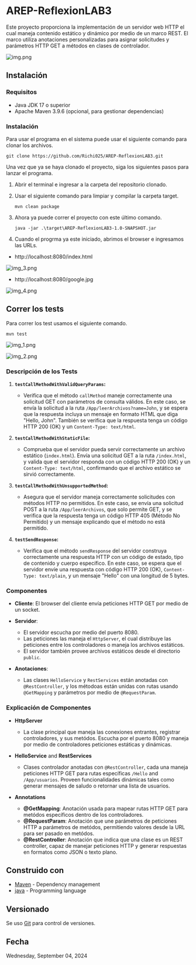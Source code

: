 # AREP-ReflexionLAB3

Este proyecto proporciona la implementación de un servidor web HTTP el cual maneja contenido estático 
y dinámico por medio de un marco REST. El marco utiliza anotaciones personalizadas para asignar solicitudes 
y parámetros HTTP GET a métodos en clases de controlador.

 ![img.png](img.png)

## Instalación

### Requisitos

- Java JDK 17 o superior
- Apache Maven 3.9.6 (opcional, para gestionar dependencias)

### Instalación

Para usar el programa en el sistema puede usar el siguiente comando para clonar 
los archivos.

```
git clone https://github.com/Richi025/AREP-ReflexionLAB3.git 
```

Una vez que ya se haya clonado el proyecto, siga los siguientes pasos para lanzar el programa.

1. Abrir el terminal e ingresar a la carpeta del repositorio clonado.

2. Usar el siguiente comando para limpiar y compilar la carpeta target.
      ```
      mvn clean package
      ```
3. Ahora ya puede correr el proyecto con este último comando.

      ```
      java -jar .\target\AREP-ReflexionLAB3-1.0-SNAPSHOT.jar 
      ```

5. Cuando el progrma ya este iniciado, abrimos el browser e ingresamos las URLs.


* http://localhost:8080/index.html

 ![img_3.png](img_3.png)

* http://localhost:8080/google.jpg

 ![img_4.png](img_4.png)


## Correr los tests

Para correr los test usamos el siguiente comando.

```
mvn test
```

![img_1.png](img_1.png)

![img_2.png](img_2.png)

### Descripción de los Tests

1. **`testCallMethodWithValidQueryParams`:**
    - Verifica que el método `callMethod` maneje correctamente una solicitud GET con parámetros de consulta válidos. En este caso, se envía la solicitud a la ruta `/App/leerArchivos?name=John`, y se espera que la respuesta incluya un mensaje en formato HTML que diga "Hello, John". También se verifica que la respuesta tenga un código HTTP 200 (OK) y un `Content-Type: text/html`.

2. **`testCallMethodWithStaticFile`:**
    - Comprueba que el servidor pueda servir correctamente un archivo estático (`index.html`). Envía una solicitud GET a la ruta `/index.html`, y valida que el servidor responda con un código HTTP 200 (OK) y un `Content-Type: text/html`, confirmando que el archivo estático se sirvió correctamente.

3. **`testCallMethodWithUnsupportedMethod`:**
    - Asegura que el servidor maneja correctamente solicitudes con métodos HTTP no permitidos. En este caso, se envía una solicitud POST a la ruta `/App/leerArchivos`, que solo permite GET, y se verifica que la respuesta tenga un código HTTP 405 (Método No Permitido) y un mensaje explicando que el método no está permitido.

4. **`testSendResponse`:**
    - Verifica que el método `sendResponse` del servidor construya correctamente una respuesta HTTP con un código de estado, tipo de contenido y cuerpo específico. En este caso, se espera que el servidor envíe una respuesta con código HTTP 200 (OK), `Content-Type: text/plain`, y un mensaje "Hello" con una longitud de 5 bytes.

    
### Componentes

+ **Cliente**: El browser del cliente envía peticiones HTTP GET por medio de un socket.

+ **Servidor**:
  - El servidor escucha por medio del puerto 8080.
  - Las peticiones las maneja el `HttpServer`, el cual distribuye las peticiones entre los controladores o maneja los archivos estáticos.
  - El servidor también provee archivos estáticos desde el directorio `public`.

+ **Anotaciones**:
  - Las clases `HelloService` y `RestServices` están anotadas con `@RestController`, y los métodoas están unidas con rutas usando `@GetMapping` y parámetros por medio de `@RequestParam`.


### Explicación de Componentes

+ **HttpServer**
  - La clase principal que maneja las conexiones entrantes, registrar controladores, y sus metódos. Escucha por el puerto 8080 y maneja por medio de controladores peticiones estáticas y dinámicas.

+ **HelloService** and **RestServices**
  - Clases controlador anotadas con `@RestController`, cada una maneja peticiones HTTP GET para rutas específicas `/Hello` and `/App/usuarios`. Proveen funcionalidades dinámicas tales como generar mensajes de saludo o retornar una lista de usuarios.

+ **Annotations**
  - **@GetMapping**: Anotación usada para mapear rutas HTTP GET para metódos específicos dentro de los controladores.
  - **@RequestParam**: Anotación que une parámetros de peticiones HTTP a parámetros de metódos, permitiendo valores desde la URL para ser pasado en metódos.
  - **@RestController**: Anotación que indica que una clase es un REST controller, capaz de manejar peticiones HTTP y generar respuestas en formatos como JSON o texto plano.

## Construido con

* [Maven](https://maven.apache.org/) - Dependency management
* [java](https://www.java.com/es/) - Programming language

## Versionado

Se uso [Git](https://github.com/) para control de versiones.

## Fecha

Wednesday, September 04, 2024

